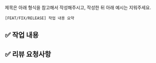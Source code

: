 제목은 아래 형식을 참고해서 작성해주시고, 작성한 뒤 아래 예시는 지워주세요.
```
[FEAT/FIX/RELEASE] 작업 내용 요약
```

## ✅ 작업 내용

## ✅ 리뷰 요청사항
